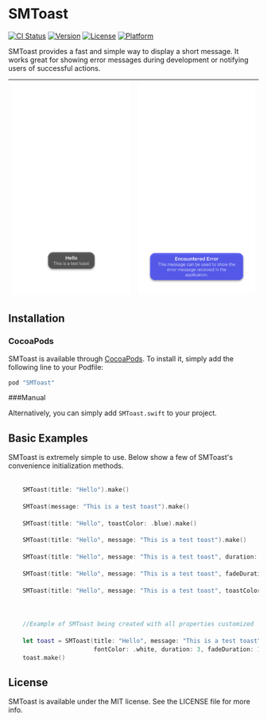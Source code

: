 # SMToast

[![CI Status](http://img.shields.io/travis/mandrusiaks/SMToast.svg?style=flat)](https://travis-ci.org/mandrusiaks/SMToast)
[![Version](https://img.shields.io/cocoapods/v/SMToast.svg?style=flat)](http://cocoapods.org/pods/SMToast)
[![License](https://img.shields.io/cocoapods/l/SMToast.svg?style=flat)](http://cocoapods.org/pods/SMToast)
[![Platform](https://img.shields.io/cocoapods/p/SMToast.svg?style=flat)](http://cocoapods.org/pods/SMToast)

SMToast provides a fast and simple way to display a short message. It works great for showing error messages during development or notifying users of successful actions. 

| ![SMToast](SMToast/Assets/SMToast.png) | ![SMToast2](SMToast/Assets/SMToast2.png) |
|:--------------------------------------:|:-----------------------------------------|

## Installation

### CocoaPods

SMToast is available through [CocoaPods](http://cocoapods.org). To install
it, simply add the following line to your Podfile:

```ruby
pod "SMToast"
```

###Manual

Alternatively, you can simply add ```SMToast.swift``` to your project.

## Basic Examples

SMToast is extremely simple to use. Below show a few of SMToast's convenience initialization methods.

```swift

    SMToast(title: "Hello").make()

    SMToast(message: "This is a test toast").make()
    
    SMToast(title: "Hello", toastColor: .blue).make()

    SMToast(title: "Hello", message: "This is a test toast").make()

    SMToast(title: "Hello", message: "This is a test toast", duration: 6).make()

    SMToast(title: "Hello", message: "This is a test toast", fadeDuration: 3).make()

    SMToast(title: "Hello", message: "This is a test toast", toastColor: .blue, fontColor: .white).make()



    //Example of SMToast being created with all properties customized

    let toast = SMToast(title: "Hello", message: "This is a test toast", toastColor: .blue, 
                        fontColor: .white, duration: 3, fadeDuration: 1)
    toast.make()

```

## License

SMToast is available under the MIT license. See the LICENSE file for more info.
